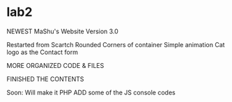 # lab2

NEWEST MaShu's Website Version 3.0

Restarted from Scartch
Rounded Corners of container 
Simple animation
Cat logo as the Contact form

MORE ORGANIZED CODE & FILES

FINISHED THE CONTENTS

Soon:
    Will make it PHP
    ADD some of the JS console codes

